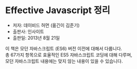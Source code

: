 # Effective Javascript 정리

- 저자: 데이비드 허먼 (옮긴이 김준기)
- 출판사: 인사이트
- 출판일: 2013년 8월 21일

이 책은 모던 자바스크립트 (ES6) 버전 이전에 대해서 다룹니다.\
총 67가지 항목으로 효율적인 ES5 자바스크립트 코딩에 대해 다루며,\
모던 자바스크립트 내용에는 맞지 않는 내용이 있을 수 있습니다.
